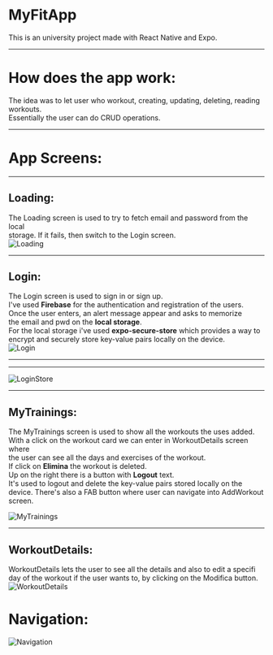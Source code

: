 # MyFitApp
This is an university project made with React Native and Expo.  

---
# How does the app work:
The idea was to let user who workout, creating, updating, deleting, reading workouts.  
Essentially the user can do CRUD operations.  

---
# App Screens:
---
## Loading:
The Loading screen is used to try to fetch email and password from the local  
storage. If it fails, then switch to the Login screen.  
![Loading](./imgReadme/Loading.jpg)

---
## Login:
The Login screen is used to sign in or sign up.  
I've used **Firebase** for the authentication and registration of the users.  
Once the user enters, an alert message appear and asks to memorize  
the email and pwd on the **local storage**.  
For the local storage i've used **expo-secure-store** which provides a way to  
encrypt and securely store key-value pairs locally on the device.  
![Login](./imgReadme/Login.jpg)

---
---
![LoginStore](./imgReadme/LoginStore.jpg)

---
## MyTrainings:
The MyTrainings screen is used to show all the workouts the uses added.  
With a click on the workout card we can enter in WorkoutDetails screen where  
the user can see all the days and exercises of the workout.  
If click on **Elimina** the workout is deleted.  
Up on the right there is a button with **Logout** text.  
It's used to logout and delete the key-value pairs stored locally on the device.
There's also a FAB button where user can navigate into AddWorkout screen.

![MyTrainings](./imgReadme/MyTrainings.jpg)

---
## WorkoutDetails:
WorkoutDetails lets the user to see all the details and also to edit a specifi  
day of the workout if the user wants to, by clicking on the Modifica button.
![WorkoutDetails](./imgReadme/WorkoutDetails.jpg)


# Navigation:
![Navigation](./imgReadme/Navigation.png)
